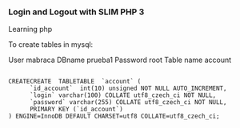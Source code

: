 

### Login and Logout with SLIM PHP 3


Learning php

To create tables in mysql:

User mabraca
DBname prueba1
Password root
Table name account


```

CREATECREATE  TABLETABLE  `account` (
      `id_account`  int(10) unsigned NOT NULL AUTO_INCREMENT,
	  `login` varchar(100) COLLATE utf8_czech_ci NOT NULL,
	  `password` varchar(255) COLLATE utf8_czech_ci NOT NULL,
	  PRIMARY KEY (`id_account`)
) ENGINE=InnoDB DEFAULT CHARSET=utf8 COLLATE=utf8_czech_ci;

```